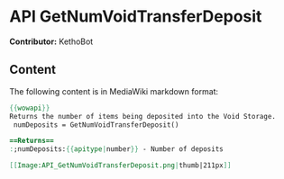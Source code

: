 # API GetNumVoidTransferDeposit

**Contributor:** KethoBot

## Content

The following content is in MediaWiki markdown format:

```mediawiki
{{wowapi}}
Returns the number of items being deposited into the Void Storage.
 numDeposits = GetNumVoidTransferDeposit()

==Returns==
:;numDeposits:{{apitype|number}} - Number of deposits

[[Image:API_GetNumVoidTransferDeposit.png|thumb|211px]]
```